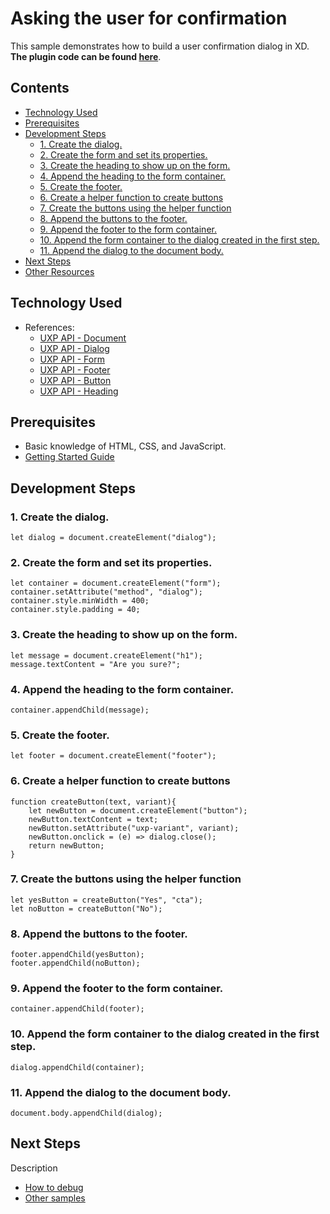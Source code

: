 # Asking the user for confirmation

This sample demonstrates how to build a user confirmation dialog in XD.  **The plugin code can be found [here](https://github.com/AdobeXD/Plugin-Samples/tree/master/how-to-ask-user-for-confirmation)**.

<!-- Image or GIF if necessary -->
<!--![PLUGINNAME]() -->

<!-- doctoc command config: -->
<!-- $ doctoc ./readme.md --title "## Contents" --entryprefix 1. --gitlab --maxlevel 2 -->

<!-- START doctoc generated TOC please keep comment here to allow auto update -->
<!-- DON'T EDIT THIS SECTION, INSTEAD RE-RUN doctoc TO UPDATE -->
## Contents

- [Technology Used](#technology-used)
- [Prerequisites](#prerequisites)
- [Development Steps](#development-steps)
  - [1. Create the dialog.](#1-create-the-dialog)
  - [2. Create the form and set its properties.](#2-create-the-form-and-set-its-properties)
  - [3. Create the heading to show up on the form.](#3-create-the-heading-to-show-up-on-the-form)
  - [4. Append the heading to the form container.](#4-append-the-heading-to-the-form-container)
  - [5. Create the footer.](#5-create-the-footer)
  - [6. Create a helper function to create buttons](#6-create-a-helper-function-to-create-buttons)
  - [7. Create the buttons using the helper function](#7-create-the-buttons-using-the-helper-function)
  - [8. Append the buttons to the footer.](#8-append-the-buttons-to-the-footer)
  - [9. Append the footer to the form container.](#9-append-the-footer-to-the-form-container)
  - [10. Append the form container to the dialog created in the first step.](#10-append-the-form-container-to-the-dialog-created-in-the-first-step)
  - [11. Append the dialog to the document body.](#11-append-the-dialog-to-the-document-body)
- [Next Steps](#next-steps)
- [Other Resources](#other-resources)

<!-- END doctoc generated TOC please keep comment here to allow auto update -->

## Technology Used
- References: 
	- [UXP API - Document](/reference/uxp/class/Document.md)
	- [UXP API - Dialog](/reference/uxp/class/HTMLDialogElement.md)
	- [UXP API - Form](/reference/uxp/class/HTMLHtmlElement.md)
	- [UXP API - Footer](/reference/uxp/class/HTMLHtmlElement.md)
	- [UXP API - Button](/reference/uxp/class/HTMLButtonElement.md)	
	- [UXP API - Heading](/reference/uxp/class/HTMLHtmlElement.md)

## Prerequisites
- Basic knowledge of HTML, CSS, and JavaScript.
- [Getting Started Guide](/Guides/getting-started-guide)

## Development Steps

### 1. Create the dialog.
```
let dialog = document.createElement("dialog");
```

### 2. Create the form and set its properties.
```
let container = document.createElement("form");
container.setAttribute("method", "dialog");
container.style.minWidth = 400;
container.style.padding = 40;
```

### 3. Create the heading to show up on the form.
```
let message = document.createElement("h1");
message.textContent = "Are you sure?";
```

### 4. Append the heading to the form container. 
```
container.appendChild(message);
```

### 5. Create the footer. 
```
let footer = document.createElement("footer");
```

### 6. Create a helper function to create buttons
```
function createButton(text, variant){
    let newButton = document.createElement("button");
    newButton.textContent = text;
    newButton.setAttribute("uxp-variant", variant);
    newButton.onclick = (e) => dialog.close();
    return newButton;
}
```

### 7. Create the buttons using the helper function
```
let yesButton = createButton("Yes", "cta");
let noButton = createButton("No");
```

### 8. Append the buttons to the footer.
```
footer.appendChild(yesButton);
footer.appendChild(noButton);
```

### 9. Append the footer to the form container.
```
container.appendChild(footer);
```

### 10. Append the form container to the dialog created in the first step.
```
dialog.appendChild(container);
```

### 11. Append the dialog to the document body.
```
document.body.appendChild(dialog);
```

## Next Steps

Description

- [How to debug](/Guides/debugging-guide)
- [Other samples](https://github.com/AdobeXD/Plugin-Samples)
